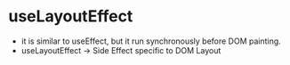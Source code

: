 # useLayoutEffect


- it is similar to useEffect, but it run synchronously before DOM painting.
- useLayoutEffect -> Side Effect specific to DOM Layout

